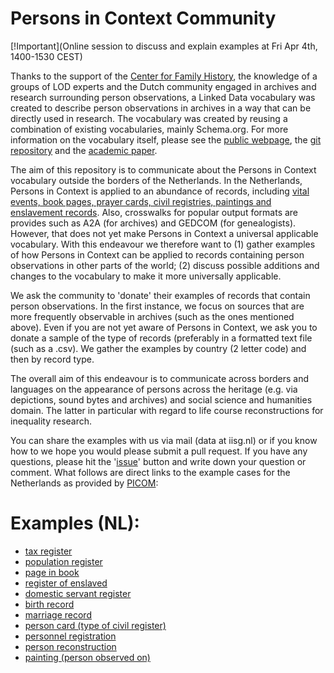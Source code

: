 # Persons in Context Community

[!Important](Online session to discuss and explain examples at Fri Apr 4th, 1400-1530 CEST)


Thanks to the support of the [Center for Family History](https://cbg.nl), the knowledge of a groups of LOD experts and the Dutch community engaged in archives and research surrounding person observations, a Linked Data vocabulary was created to describe person observations in archives in a way that can be directly used in research. The vocabulary was created by reusing a combination of existing vocabularies, mainly Schema.org. For more information on the vocabulary itself, please see the [public webpage](https://personsincontext.org), the [git repository](https://github.com/CBG-Centrum-voor-familiegeschiedenis/PiCo) and the [academic paper](https://doi.org/10.51964/hlcs19312). 

The aim of this repository is to communicate about the Persons in Context vocabulary outside the borders of the Netherlands. In the Netherlands, Persons in Context is applied to an abundance of records, including [vital events, book pages, prayer cards, civil registries, paintings and enslavement records](https://github.com/CBG-Centrum-voor-familiegeschiedenis/PiCo/tree/main/examples). Also, crosswalks for popular output formats are provides such as A2A (for archives) and GEDCOM (for genealogists). However, that does not yet make Persons in Context a universal applicable vocabulary. With this endeavour we therefore want to (1) gather examples of how Persons in Context can be applied to records containing person observations in other parts of the world; (2) discuss possible additions and changes to the vocabulary to make it more universally applicable.

We ask the community to 'donate' their examples of records that contain person observations. In the first instance, we focus on sources that are more frequently observable in archives (such as the ones mentioned above). Even if you are not yet aware of Persons in Context, we ask you to donate a sample of the type of records (preferably in a formatted text file (such as a .csv). We gather the examples by country (2 letter code) and then by record type.

The overall aim of this endeavour is to communicate across borders and languages on the appearance of persons across the heritage (e.g. via depictions, sound bytes and archives) and social science and humanities domain. The latter in particular with regard to life course reconstructions for inequality research.

You can share the examples with us via mail (data at iisg.nl) or if you know how to we hope you would please submit a pull request. If you have any questions, please hit the '[issue](https://github.com/rlzijdeman/persons-in-context-collab/issues/new/choose)' button and write down your question or comment. What follows are direct links to the example cases for the Netherlands as provided by [PICOM](https://github.com/CBG-Centrum-voor-familiegeschiedenis/PiCo/tree/main/examples):

# Examples (NL):
- [tax register](https://github.com/CBG-Centrum-voor-familiegeschiedenis/PiCo/blob/main/examples/various-sources/belastingregistratie.ttl)
- [population register](https://github.com/CBG-Centrum-voor-familiegeschiedenis/PiCo/blob/main/examples/various-sources/bevolkingsregistratie.ttl)
- [page in book](https://github.com/CBG-Centrum-voor-familiegeschiedenis/PiCo/blob/main/examples/various-sources/boekpagina.ttl)
- [register of enslaved](https://github.com/CBG-Centrum-voor-familiegeschiedenis/PiCo/blob/main/examples/extending-pico/slavenregister.ttl)
- [domestic servant register](https://github.com/CBG-Centrum-voor-familiegeschiedenis/PiCo/blob/main/examples/various-sources/boekpagina.ttl)
- [birth record](https://github.com/CBG-Centrum-voor-familiegeschiedenis/PiCo/blob/main/examples/various-sources/geboorteakte.ttl)
- [marriage record](https://github.com/CBG-Centrum-voor-familiegeschiedenis/PiCo/blob/main/examples/various-sources/huwelijksakte.ttl)
- [person card (type of civil register)](https://github.com/CBG-Centrum-voor-familiegeschiedenis/PiCo/blob/main/examples/various-sources/persoonskaart.ttl)
- [personnel registration](https://github.com/CBG-Centrum-voor-familiegeschiedenis/PiCo/blob/main/examples/various-sources/personeelsregistratie.ttl)
- [person reconstruction](https://github.com/CBG-Centrum-voor-familiegeschiedenis/PiCo/blob/main/examples/various-sources/personreconstruction.ttl)
- [painting (person observed on)](https://github.com/CBG-Centrum-voor-familiegeschiedenis/PiCo/blob/main/examples/painting/schilderij-doodsbed.ttl)
